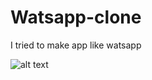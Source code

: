 # Watsapp-clone
I tried to make app like watsapp 

![alt text](https://s3b.cashify.in/gpro/uploads/2020/10/04183306/dual-whatsapp-on-same-phone.jpg)
